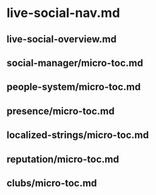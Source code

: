 # live-social-nav.md

## live-social-overview.md

## social-manager/micro-toc.md

## people-system/micro-toc.md

## presence/micro-toc.md

## localized-strings/micro-toc.md

## reputation/micro-toc.md

## clubs/micro-toc.md
